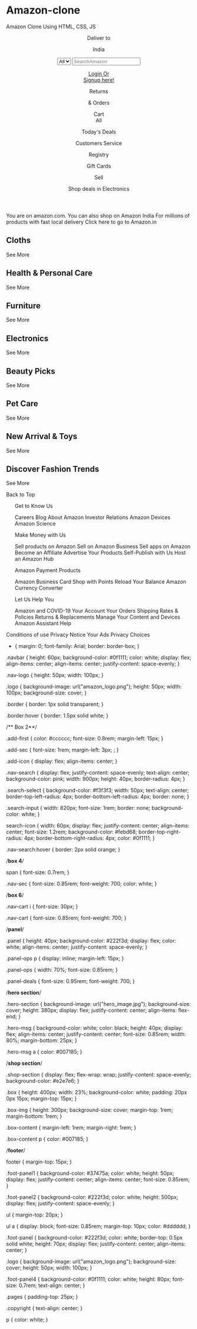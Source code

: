 # Amazon-clone
Amazon Clone Using HTML, CSS, JS
<!DOCTYPE html>
<html lang="en">
<head>
    <meta charset="UTF-8">
    <meta name="viewport" content="width=device-width, initial-scale=1.0">
    <title>AMAZON</title>
    <link rel="stylesheet" href="https://cdnjs.cloudflare.com/ajax/libs/font-awesome/6.4.2/css/all.min.css" integrity="sha512-z3gLpd7yknf1YoNbCzqRKc4qyor8gaKU1qmn+CShxbuBusANI9QpRohGBreCFkKxLhei6S9CQXFEbbKuqLg0DA==" crossorigin="anonymous" referrerpolicy="no-referrer" />
    <link rel="stylesheet" href="style.css">
</head>
<body>
   <header>
    <div class="navbar">
        <div class="nav-logo border">
            <div class="logo">
            </div>
        </div>
        <div class="nav-address border">
            <p class="add-first">Deliver to</p>
            <div class="add-icon">
                <i class="fa-solid fa-location-dot"></i>
                <p class="add-sec">India</p>
            </div>
        </div>
        <div class="nav-search">
            <select class="search-select">
                <option>
                    All
                </option>
            </select>
            <input placeholder="SearchAmazon" class="search-input">
            <div class="search-icon">
                <i class="fa-solid fa-magnifying-glass"></i>
            </div>
        </div>
        <div class="nav-signin border">
            <p><a href="Login.html"<span></span></p>
            <p class="nav-sec p">Login Or <br> Signup here!</p>
            </a></div>
        <div class="nav-return border">
            <p><span>Returns</span></p>
            <p class="nav-sec">& Orders</p>
        </div>
        <div class="nav-cart border">
            <i class="fa-solid fa-cart-shopping"></i>
            Cart
        </div>
    </div>
    <div class="panel">
        <div class="panel-all">
            <i class="fa-solid fa-bars"></i>
            All
        </div>
        <div class="panel-ops">
            <p>Today's Deals</p>
            <p>Customers Service</p>
            <p>Registry</p>
            <p>Gift Cards</p>
            <p>Sell</p>
        </div>
        <div class="panel-deal">
            Shop deals in Electronics
        </div>
    </div>
   </header>
   <div class="hero-section">
    <div class="hero-msg">You are on amazon.com. You can also shop on Amazon India For millions of products with fast local delivery<a> Click here to go to Amazon.in</a></div>
   </div> 
   <div class="shop-section">
    <div class="box">
        <div class="box-content">
            <h2>Cloths</h2>
            <div class="box-img" style="background-image:url('box1_image.jpg');">
            </div>
            <p> See More</p>
        </div>
    </div>
    <div class="box">
        <div class="box-content">
            <h2>Health & Personal Care</h2>
            <div class="box-img" style="background-image:url('box2_image.jpg');">
            </div>
            <p> See More</p>
        </div>
    </div>
    <div class="box">
        <div class="box-content">
            <h2>Furniture</h2>
            <div class="box-img" style="background-image:url('box3_image.jpg');">
            </div>
            <p> See More</p>
        </div>
    </div>
    <div class="box">
        <div class="box-content">
            <h2>Electronics</h2>
            <div class="box-img" style="background-image:url('box4_image.jpg');">
            </div>
            <p> See More</p>
        </div>
    </div>
    <div class="box">
        <div class="box-content">
            <h2>Beauty Picks</h2>
            <div class="box-img" style="background-image:url('box5_image.jpg');">
            </div>
            <p> See More</p>
        </div>
    </div>
    <div class="box">
        <div class="box-content">
            <h2>Pet Care</h2>
            <div class="box-img" style="background-image:url('box6_image.jpg');">
            </div>
            <p> See More</p>
        </div>
    </div>
    <div class="box">
        <div class="box-content">
            <h2>New Arrival & Toys</h2>
            <div class="box-img" style="background-image:url('box7_image.jpg');">
            </div>
            <p> See More</p>
        </div>
    </div>
    <div class="box">
        <div class="box-content">
            <h2>Discover Fashion Trends</h2>
            <div class="box-img" style="background-image:url('box8_image.jpg');">
            </div>
            <p> See More</p>
        </div>
    </div>
   </div>
   <footer>
    <div class="foot-panel1">
        Back to Top
    </div>
    <div class="foot-panel2">
        <ul>
            <p>Get to Know Us</p>
            <a>Careers</a>
            <a>Blog</a>
            <a>About Amazon</a>
            <a>Investor Relations</a>
            <a>  Amazon Devices</a>
            <a>Amazon Science</a>
        </ul>
        <ul>
            <p>	Make Money with Us</p>
            <a>Sell products on Amazon</a>
            <a>Sell on Amazon Business</a>
            <a>Sell apps on Amazon</a>
            <a>Become an Affiliate</a>
            <a>Advertise Your Products </a>
            <a>Self-Publish with Us</a>
            <a>Host an Amazon Hub</a>
        </ul>
        <ul>
            <p>Amazon Payment Products</p>
            <a>Amazon Business Card</a>
            <a>Shop with Points</a>
            <a>Reload Your Balance</a>
            <a>Amazon Currency Converter</a> 
        </ul>
        <ul>
            <p>Let Us Help You</p>
            <a>Amazon and COVID-19</a>
            <a>Your Account</a>
            <a>Your Orders</a>
            <a>Shipping Rates & Policies</a>
            <a> Returns & Replacements</a>
            <a>Manage Your Content and Devices</a>
            <a>Amazon Assistant</a>
            <a>Help</a>
        </ul> 
    </div>
    <div class="foot-panel3">
        <div class="logo">
        </div>
    </div>
    <div class="foot-panel4">
        <div class="pages">
            <a>Conditions of use</a>
            <a>Privacy Notice</a>
            <a>Your Ads Privacy Choices</a>
        </div>
        <div class="copyright">
            <i class="fa-regular fa-copyright"></i>
        </div>
    </div>
   </footer>
</body>
</html>



* {
    margin: 0;
    font-family: Arial;
    border: border-box;
}

.navbar {
    height: 60px;
    background-color: #0f1111;
    color: white;
    display: flex;
    align-items: center;
    align-items: center;
    justify-content: space-evenly;
}

.nav-logo {
    height: 50px;
    width: 100px;
}

.logo {
    background-image: url("amazon_logo.png");
    height: 50px;
    width: 100px;
    background-size: cover;
}

.border {
    border: 1px solid transparent;
}

.border:hover {
    border: 1.5px solid white;
}


/** Box 2**/

.add-first {
    color: #cccccc;
    font-size: 0.8rem;
    margin-left: 15px;
}

.add-sec {
    font-size: 1rem;
    margin-left: 3px;
    ;
}

.add-icon {
    display: flex;
    align-items: center;
}

.nav-search {
    display: flex;
    justify-content: space-evenly;
    text-align: center;
    background-color: pink;
    width: 900px;
    height: 40px;
    border-radius: 4px;
}

.search-select {
    background-color: #f3f3f3;
    width: 50px;
    text-align: center;
    border-top-left-radius: 4px;
    border-bottom-left-radius: 4px;
    border: none;
}

.search-input {
    width: 820px;
    font-size: 1rem;
    border: none;
    background-color: white;
}

search-icon {
    width: 60px;
    display: flex;
    justify-content: center;
    align-items: center;
    font-size: 1.2rem;
    background-color: #febd68;
    border-top-right-radius: 4px;
    border-bottom-right-radius: 4px;
    color: #0f1111;
}

.nav-search:hover {
    border: 2px solid orange;
}


/**box 4**/

span {
    font-size: 0.7rem;
}

.nav-sec {
    font-size: 0.85rem;
    font-weight: 700;
    color: white;
}


/**box 6**/

.nav-cart i {
    font-size: 30px;
}

.nav-cart {
    font-size: 0.85rem;
    font-weight: 700;
}


/**panel**/

.panel {
    height: 40px;
    background-color: #222f3d;
    display: flex;
    color: white;
    align-items: center;
    justify-content: space-evenly;
}

.panel-ops p {
    display: inline;
    margin-left: 15px;
}

.panel-ops {
    width: 70%;
    font-size: 0.85rem;
}

.panel-deals {
    font-size: 0.95rem;
    font-weight: 700;
}


/**hero section**/

.hero-section {
    background-image: url("hero_image.jpg");
    background-size: cover;
    height: 380px;
    display: flex;
    justify-content: center;
    align-items: flex-end;
}

.hero-msg {
    background-color: white;
    color: black;
    height: 40px;
    display: flex;
    align-items: center;
    justify-content: center;
    font-size: 0.85rem;
    width: 80%;
    margin-bottom: 25px;
}

.hero-msg a {
    color: #007185;
}


/**shop section**/

.shop-section {
    display: flex;
    flex-wrap: wrap;
    justify-content: space-evenly;
    background-color: #e2e7e6;
}

.box {
    height: 400px;
    width: 23%;
    background-color: white;
    padding: 20px 0px 15px;
    margin-top: 15px;
}

.box-img {
    height: 300px;
    background-size: cover;
    margin-top: 1rem;
    margin-bottom: 1rem;
}

.box-content {
    margin-left: 1rem;
    margin-right: 1rem;
}

.box-content p {
    color: #007185;
}


/**footer**/

footer {
    margin-top: 15px;
}

.foot-panel1 {
    background-color: #37475a;
    color: white;
    height: 50px;
    display: flex;
    justify-content: center;
    align-items: center;
    font-size: 0.85rem;
}

.foot-panel2 {
    background-color: #222f3d;
    color: white;
    height: 500px;
    display: flex;
    justify-content: space-evenly;
}

ul {
    margin-top: 20px;
}

ul a {
    display: block;
    font-size: 0.85rem;
    margin-top: 10px;
    color: #dddddd;
}

.foot-panel {
    background-color: #222f3d;
    color: white;
    border-top: 0.5px solid white;
    height: 70px;
    display: flex;
    justify-content: center;
    align-items: center;
}

.logo {
    background-image: url("amazon_logo.png");
    background-size: cover;
    height: 50px;
    width: 100px;
}

.foot-panel4 {
    background-color: #0f1111;
    color: white;
    height: 80px;
    font-size: 0.7rem;
    text-align: center;
}

.pages {
    padding-top: 25px;
}

.copyright {
    text-align: center;
}

p {
    color: white;
}




